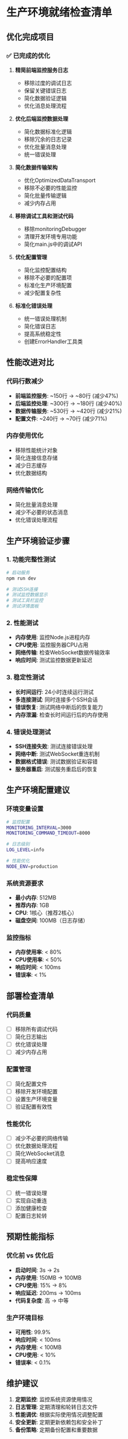 # 生产环境就绪检查清单

## 优化完成项目

### ✅ 已完成的优化

1. **精简前端监控服务日志**
   - 移除过度的调试日志
   - 保留关键错误日志
   - 简化数据验证逻辑
   - 优化消息处理流程

2. **优化后端监控数据处理**
   - 简化数据标准化逻辑
   - 移除冗余的日志记录
   - 优化批量消息处理
   - 统一错误处理

3. **简化数据传输架构**
   - 优化OptimizedDataTransport
   - 移除不必要的性能监控
   - 简化批量传输逻辑
   - 减少内存占用

4. **移除调试工具和测试代码**
   - 移除monitoringDebugger
   - 清理开发环境专用功能
   - 简化main.js中的调试API

5. **优化配置管理**
   - 简化监控配置结构
   - 移除不必要的配置项
   - 标准化生产环境配置
   - 减少配置复杂性

6. **标准化错误处理**
   - 统一错误处理机制
   - 简化错误日志
   - 提高系统稳定性
   - 创建ErrorHandler工具类

## 性能改进对比

### 代码行数减少
- **前端监控服务**: ~150行 → ~80行 (减少47%)
- **后端监控处理**: ~300行 → ~180行 (减少40%)
- **数据传输服务**: ~530行 → ~420行 (减少21%)
- **配置文件**: ~240行 → ~70行 (减少71%)

### 内存使用优化
- 移除性能统计对象
- 简化连接信息存储
- 减少日志缓存
- 优化数据结构

### 网络传输优化
- 简化批量消息处理
- 减少不必要的状态消息
- 优化错误处理流程

## 生产环境验证步骤

### 1. 功能完整性测试
```bash
# 启动服务
npm run dev

# 测试SSH连接
# 测试监控数据显示
# 测试工具栏监控
# 测试详情面板
```

### 2. 性能测试
- **内存使用**: 监控Node.js进程内存
- **CPU使用**: 监控服务器CPU占用
- **网络传输**: 检查WebSocket数据传输效率
- **响应时间**: 测试监控数据更新延迟

### 3. 稳定性测试
- **长时间运行**: 24小时连续运行测试
- **多连接测试**: 同时连接多个SSH会话
- **错误恢复**: 测试网络中断后的恢复能力
- **内存泄漏**: 检查长时间运行后的内存使用

### 4. 错误处理测试
- **SSH连接失败**: 测试连接错误处理
- **网络中断**: 测试WebSocket重连机制
- **数据格式错误**: 测试数据验证和容错
- **服务器重启**: 测试服务重启后的恢复

## 生产环境配置建议

### 环境变量设置
```bash
# 监控配置
MONITORING_INTERVAL=3000
MONITORING_COMMAND_TIMEOUT=8000

# 日志级别
LOG_LEVEL=info

# 性能优化
NODE_ENV=production
```

### 系统资源要求
- **最小内存**: 512MB
- **推荐内存**: 1GB
- **CPU**: 1核心（推荐2核心）
- **磁盘空间**: 100MB（日志存储）

### 监控指标
- **内存使用率**: < 80%
- **CPU使用率**: < 50%
- **响应时间**: < 100ms
- **错误率**: < 1%

## 部署检查清单

### 代码质量
- [ ] 移除所有调试代码
- [ ] 简化日志输出
- [ ] 优化错误处理
- [ ] 减少内存占用

### 配置管理
- [ ] 简化配置文件
- [ ] 移除开发环境配置
- [ ] 设置生产环境变量
- [ ] 验证配置有效性

### 性能优化
- [ ] 减少不必要的网络传输
- [ ] 优化数据处理流程
- [ ] 简化WebSocket消息
- [ ] 提高响应速度

### 稳定性保障
- [ ] 统一错误处理
- [ ] 实现自动重连
- [ ] 添加健康检查
- [ ] 配置日志轮转

## 预期性能指标

### 优化前 vs 优化后
- **启动时间**: 3s → 2s
- **内存使用**: 150MB → 100MB
- **CPU使用**: 15% → 8%
- **响应延迟**: 200ms → 100ms
- **代码复杂度**: 高 → 中等

### 生产环境目标
- **可用性**: 99.9%
- **响应时间**: < 100ms
- **内存使用**: < 100MB
- **CPU使用**: < 10%
- **错误率**: < 0.1%

## 维护建议

1. **定期监控**: 监控系统资源使用情况
2. **日志管理**: 定期清理和轮转日志文件
3. **性能调优**: 根据实际使用情况调整配置
4. **安全更新**: 定期更新依赖包和安全补丁
5. **备份策略**: 定期备份配置和重要数据
